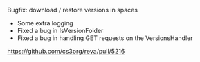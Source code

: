 Bugfix: download / restore versions in spaces

*  Some extra logging
*  Fixed a bug in IsVersionFolder
*  Fixed a bug in handling GET requests on the VersionsHandler

https://github.com/cs3org/reva/pull/5216